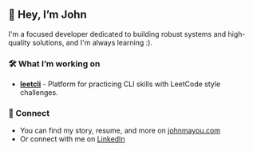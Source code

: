 ## 👋 Hey, I’m John

I'm a focused developer dedicated to building robust systems and high-quality solutions, and I'm always learning :).

### 🛠️ What I’m working on
- **[leetcli](https://github.com/john-mayou/leetcli)** - Platform for practicing CLI skills with LeetCode style challenges.

### 🔗 Connect
- You can find my story, resume, and more on [johnmayou.com](https://johnmayou.com)
- Or connect with me on [LinkedIn](https://www.linkedin.com/in/johnmayou)
